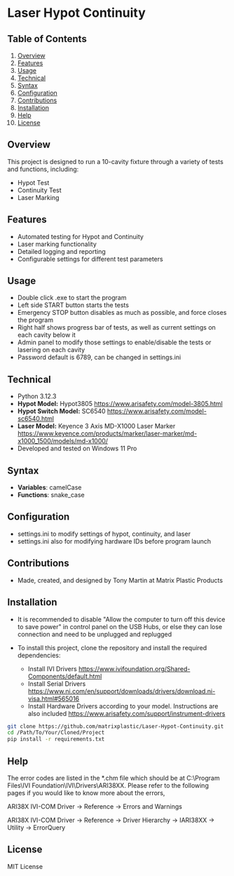 # Laser Hypot Continuity

## Table of Contents

1. [Overview](#overview)
2. [Features](#features)
3. [Usage](#usage)
4. [Technical](#technical)
5. [Syntax](#syntax)
6. [Configuration](#configuration)
7. [Contributions](#contributions)
8. [Installation](#installation)
9. [Help](#help)
10. [License](#license)

## Overview

This project is designed to run a 10-cavity fixture through a variety of tests and functions, including:

- Hypot Test
- Continuity Test
- Laser Marking

## Features

- Automated testing for Hypot and Continuity
- Laser marking functionality
- Detailed logging and reporting
- Configurable settings for different test parameters

## Usage

- Double click .exe to start the program
- Left side START button starts the tests
- Emergency STOP button disables as much as possible, and force closes the program
- Right half shows progress bar of tests, as well as current settings on each cavity below it
- Admin panel to modify those settings to enable/disable the tests or lasering on each cavity
- Password default is 6789, can be changed in settings.ini

## Technical

- Python 3.12.3
- **Hypot Model:** Hypot3805 <https://www.arisafety.com/model-3805.html>
- **Hypot Switch Model:** SC6540 <https://www.arisafety.com/model-sc6540.html>
- **Laser Model:** Keyence 3 Axis MD-X1000 Laser Marker <https://www.keyence.com/products/marker/laser-marker/md-x1000_1500/models/md-x1000/>
- Developed and tested on Windows 11 Pro

## Syntax

- **Variables**: camelCase
- **Functions**: snake_case

## Configuration

- settings.ini to modify settings of hypot, continuity, and laser
- settings.ini also for modifying hardware IDs before program launch

## Contributions

- Made, created, and designed by Tony Martin at Matrix Plastic Products

## Installation

- It is recommended to disable "Allow the computer to turn off this device to save power" in control panel on the USB Hubs, 
or else they can lose connection and need to be unplugged and replugged<br>

- To install this project, clone the repository and install the required dependencies:

  - Install IVI Drivers <https://www.ivifoundation.org/Shared-Components/default.html>
  - Install Serial Drivers <https://www.ni.com/en/support/downloads/drivers/download.ni-visa.html#565016>
  - Install Hardware Drivers according to your model. Instructions are also included <https://www.arisafety.com/support/instrument-drivers>

```sh
git clone https://github.com/matrixplastic/Laser-Hypot-Continuity.git
cd /Path/To/Your/Cloned/Project
pip install -r requirements.txt
```

## Help
The error codes are listed in the *.chm file which should be at C:\Program Files\IVI Foundation\IVI\Drivers\ARI38XX. Please refer to the following pages if you would like to know more about the errors,

ARI38X IVI-COM Driver -> Reference -> Errors and Warnings

ARI38X IVI-COM Driver -> Reference -> Driver Hierarchy -> IARI38XX -> Utility -> ErrorQuery


## License

MIT License
